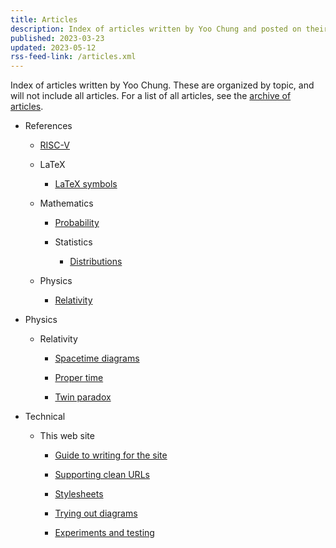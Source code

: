 ```yaml
---
title: Articles
description: Index of articles written by Yoo Chung and posted on their personal web site.
published: 2023-03-23
updated: 2023-05-12
rss-feed-link: /articles.xml
---
```


Index of articles written by Yoo Chung.
These are organized by topic, and will not include all articles.
For a list of all articles, see the [archive of articles](/article/archive).

*   References

    *   [RISC-V](/article/reference/hardware/riscv/)

    *   LaTeX

        *   [LaTeX symbols](/article/reference/latex/symbols)

    *   Mathematics

        *   [Probability](/article/reference/math/probability)

        *   Statistics
        
            *   [Distributions](/article/reference/math/statistics/distributions)

    *   Physics
    
        *   [Relativity](/article/reference/physics/relativity/)

*   Physics

    *   Relativity

        *   [Spacetime diagrams](/article/physics/relativity/spacetime-diagrams)

        *   [Proper time](/article/physics/relativity/proper-time/)

        *   [Twin paradox](/article/physics/relativity/paradox/twin/)

*   Technical

    *   This web site

        *   [Guide to writing for the site](/article/technical/website/guide)

        *   [Supporting clean URLs](/article/technical/website/extensionless)

        *   [Stylesheets](/article/technical/website/styles/)

        *   [Trying out diagrams](/article/technical/website/diagrams/trying-out)

        *   [Experiments and testing](/article/technical/website/experiments/)
